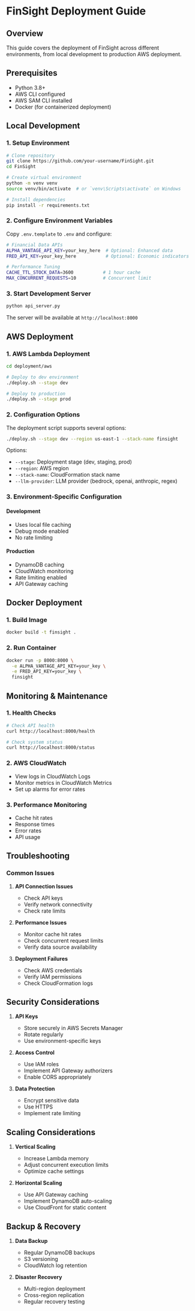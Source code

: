 # FinSight Deployment Guide

## Overview

This guide covers the deployment of FinSight across different environments, from local development to production AWS deployment.

## Prerequisites

- Python 3.8+
- AWS CLI configured
- AWS SAM CLI installed
- Docker (for containerized deployment)

## Local Development

### 1. Setup Environment

```bash
# Clone repository
git clone https://github.com/your-username/FinSight.git
cd FinSight

# Create virtual environment
python -m venv venv
source venv/bin/activate  # or `venv\Scripts\activate` on Windows

# Install dependencies
pip install -r requirements.txt
```

### 2. Configure Environment Variables

Copy `.env.template` to `.env` and configure:

```bash
# Financial Data APIs
ALPHA_VANTAGE_API_KEY=your_key_here  # Optional: Enhanced data
FRED_API_KEY=your_key_here           # Optional: Economic indicators

# Performance Tuning
CACHE_TTL_STOCK_DATA=3600           # 1 hour cache
MAX_CONCURRENT_REQUESTS=10          # Concurrent limit
```

### 3. Start Development Server

```bash
python api_server.py
```

The server will be available at `http://localhost:8000`

## AWS Deployment

### 1. AWS Lambda Deployment

```bash
cd deployment/aws

# Deploy to dev environment
./deploy.sh --stage dev

# Deploy to production
./deploy.sh --stage prod
```

### 2. Configuration Options

The deployment script supports several options:

```bash
./deploy.sh --stage dev --region us-east-1 --stack-name finsight
```

Options:
- `--stage`: Deployment stage (dev, staging, prod)
- `--region`: AWS region
- `--stack-name`: CloudFormation stack name
- `--llm-provider`: LLM provider (bedrock, openai, anthropic, regex)

### 3. Environment-Specific Configuration

#### Development
- Uses local file caching
- Debug mode enabled
- No rate limiting

#### Production
- DynamoDB caching
- CloudWatch monitoring
- Rate limiting enabled
- API Gateway caching

## Docker Deployment

### 1. Build Image

```bash
docker build -t finsight .
```

### 2. Run Container

```bash
docker run -p 8000:8000 \
  -e ALPHA_VANTAGE_API_KEY=your_key \
  -e FRED_API_KEY=your_key \
  finsight
```

## Monitoring & Maintenance

### 1. Health Checks

```bash
# Check API health
curl http://localhost:8000/health

# Check system status
curl http://localhost:8000/status
```

### 2. AWS CloudWatch

- View logs in CloudWatch Logs
- Monitor metrics in CloudWatch Metrics
- Set up alarms for error rates

### 3. Performance Monitoring

- Cache hit rates
- Response times
- Error rates
- API usage

## Troubleshooting

### Common Issues

1. **API Connection Issues**
   - Check API keys
   - Verify network connectivity
   - Check rate limits

2. **Performance Issues**
   - Monitor cache hit rates
   - Check concurrent request limits
   - Verify data source availability

3. **Deployment Failures**
   - Check AWS credentials
   - Verify IAM permissions
   - Check CloudFormation logs

## Security Considerations

1. **API Keys**
   - Store securely in AWS Secrets Manager
   - Rotate regularly
   - Use environment-specific keys

2. **Access Control**
   - Use IAM roles
   - Implement API Gateway authorizers
   - Enable CORS appropriately

3. **Data Protection**
   - Encrypt sensitive data
   - Use HTTPS
   - Implement rate limiting

## Scaling Considerations

1. **Vertical Scaling**
   - Increase Lambda memory
   - Adjust concurrent execution limits
   - Optimize cache settings

2. **Horizontal Scaling**
   - Use API Gateway caching
   - Implement DynamoDB auto-scaling
   - Use CloudFront for static content

## Backup & Recovery

1. **Data Backup**
   - Regular DynamoDB backups
   - S3 versioning
   - CloudWatch log retention

2. **Disaster Recovery**
   - Multi-region deployment
   - Cross-region replication
   - Regular recovery testing
